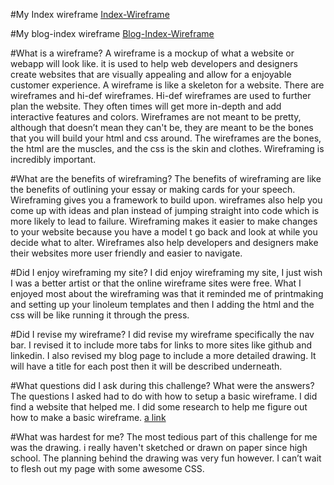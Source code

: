 #My Index wireframe
[Index-Wireframe](https://github.com/Liam-Mackey/phase-0/blob/master/week-2/imgs/wireframe-index.jpg?raw=true)

#My blog-index wireframe
[Blog-Index-Wireframe](https://github.com/Liam-Mackey/phase-0/blob/master/week-2/imgs/wireframe-blog-index.jpg?raw=true)

#What is a wireframe?
A wireframe is a mockup of what a website or webapp will look like. it is used to help web developers and designers create websites that are visually appealing and allow for a enjoyable customer experience. A wireframe is like a skeleton for a website. There are wireframes and hi-def wireframes. Hi-def wireframes are used to further plan the website. They often times will get more in-depth and add interactive features and colors. Wireframes are not meant to be pretty,  although that doesn’t mean they can't be, they are meant to be the bones that you will build your html and css around. The wireframes are the bones, the html are the muscles, and the css is the skin and clothes. Wireframing is incredibly important.

#What are the benefits of wireframing?
The benefits of wireframing are like the benefits of outlining your essay or making cards for your speech.  Wireframing gives you a framework to build upon. wireframes also help you come up with ideas and plan instead of jumping straight into code which is more likely to lead to failure. Wireframing makes it easier to make changes to your website because you have a model t go back and look at while you decide what to alter. Wireframes also help developers and designers make their websites more user friendly and easier to navigate.

#Did I enjoy wireframing my site?
I did enjoy wireframing my site, I just wish I was a better artist or that the online wireframe sites were free. What I enjoyed most about the wireframing was that it reminded me of printmaking and setting up your linoleum templates and then I adding the html and the css will be like running it through the press. 

#Did I revise my wireframe?
I did revise my wireframe specifically the nav bar. I revised it to include more tabs for links to more sites like github and linkedin. I also revised my blog page to include a more detailed drawing. It will have a title for each post then it will be described underneath.

#What questions did I ask during this challenge? What were the answers?
The questions I asked had to do with how to setup a basic wireframe. I did find a website that helped me. I did some research to help me figure out how to make a basic wireframe.
[a link](https://www.codementor.io/design/tutorial/getting-started-with-wireframes)

#What was hardest for me?
The most tedious part of this challenge for me was the drawing. i really haven't sketched or drawn on paper since high  school. The planning behind the drawing was very fun however. I can’t wait to flesh out my page with some awesome CSS.